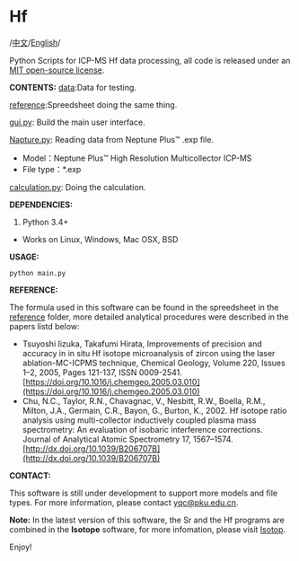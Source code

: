 Hf
===
/[中文](README_Zh.md)/[English](README.md)/

Python Scripts for ICP-MS Hf data processing,
all code is released under an [MIT open-source license](LICENSE).

__CONTENTS:__
[data](data):Data for testing.

[reference](reference):Spreedsheet doing the same thing.

[gui.py](gui.py): Build the main user interface.

[Napture.py](Napture.py): Reading data from Neptune Plus™ .exp file.
* Model：Neptune Plus™ High Resolution Multicollector ICP-MS
* File type：*.exp

[calculation.py](calculation.py): Doing the calculation.

__DEPENDENCIES:__

1) Python 3.4+ 
* Works on Linux, Windows, Mac OSX, BSD

__USAGE:__

    python main.py

__REFERENCE:__

The formula used in this software can be found in the spreedsheet in the [reference](reference) folder,  more detailed analytical procedures were described in the papers listd below:
- Tsuyoshi Iizuka, Takafumi Hirata, Improvements of precision and accuracy in in situ Hf isotope microanalysis of zircon using the laser ablation-MC-ICPMS technique, Chemical Geology, Volume 220, Issues 1–2, 2005, Pages 121-137, ISSN 0009-2541. [https://doi.org/10.1016/j.chemgeo.2005.03.010](https://doi.org/10.1016/j.chemgeo.2005.03.010)
- Chu, N.C., Taylor, R.N., Chavagnac, V., Nesbitt, R.W., Boella, R.M., Milton, J.A., Germain,
C.R., Bayon, G., Burton, K., 2002. Hf isotope ratio analysis using multi-collector inductively coupled plasma mass spectrometry: An evaluation of isobaric interference corrections. Journal of Analytical Atomic Spectrometry 17, 1567–1574. [http://dx.doi.org/10.1039/B206707B](http://dx.doi.org/10.1039/B206707B)

__CONTACT:__

This software is still under development to support more models and file types. For more information, please contact [yqc@pku.edu.cn](yqc@pku.edu.cn).

__Note:__ In the latest version of this software, the Sr and the Hf programs are combined in the __Isotope__ software, for more infomation, please visit [Isotop]().

Enjoy!
